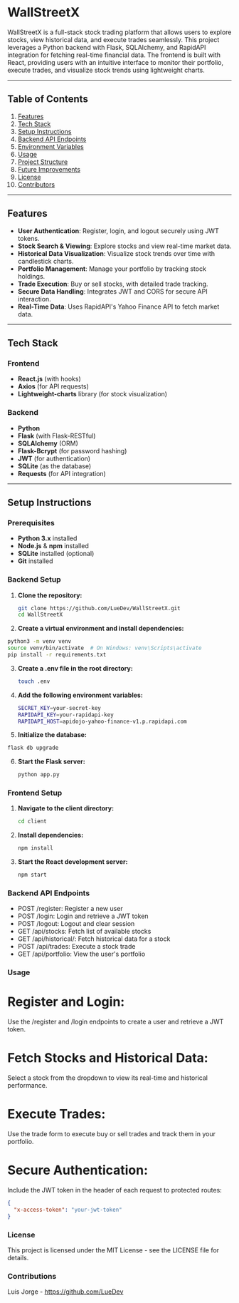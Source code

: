 # WallStreetX

WallStreetX is a full-stack stock trading platform that allows users to explore stocks, view historical data, and execute trades seamlessly. This project leverages a Python backend with Flask, SQLAlchemy, and RapidAPI integration for fetching real-time financial data. The frontend is built with React, providing users with an intuitive interface to monitor their portfolio, execute trades, and visualize stock trends using lightweight charts.

---

## Table of Contents
1. [Features](#features)
2. [Tech Stack](#tech-stack)
3. [Setup Instructions](#setup-instructions)
4. [Backend API Endpoints](#backend-api-endpoints)
5. [Environment Variables](#environment-variables)
6. [Usage](#usage)
7. [Project Structure](#project-structure)
8. [Future Improvements](#future-improvements)
9. [License](#license)
10. [Contributors](#contributors)

---

## Features

- **User Authentication**: Register, login, and logout securely using JWT tokens.
- **Stock Search & Viewing**: Explore stocks and view real-time market data.
- **Historical Data Visualization**: Visualize stock trends over time with candlestick charts.
- **Portfolio Management**: Manage your portfolio by tracking stock holdings.
- **Trade Execution**: Buy or sell stocks, with detailed trade tracking.
- **Secure Data Handling**: Integrates JWT and CORS for secure API interaction.
- **Real-Time Data**: Uses RapidAPI's Yahoo Finance API to fetch market data.

---

## Tech Stack

### Frontend
- **React.js** (with hooks)
- **Axios** (for API requests)
- **Lightweight-charts** library (for stock visualization)

### Backend
- **Python**  
- **Flask** (with Flask-RESTful)  
- **SQLAlchemy** (ORM)  
- **Flask-Bcrypt** (for password hashing)  
- **JWT** (for authentication)  
- **SQLite** (as the database)  
- **Requests** (for API integration)  

---

## Setup Instructions

### Prerequisites
- **Python 3.x** installed  
- **Node.js** & **npm** installed  
- **SQLite** installed (optional)  
- **Git** installed  

### Backend Setup

1. **Clone the repository:**
   ```bash
   git clone https://github.com/LueDev/WallStreetX.git
   cd WallStreetX
   ```

2. **Create a virtual environment and install dependencies:**
  ```bash
  python3 -m venv venv
  source venv/bin/activate  # On Windows: venv\Scripts\activate
  pip install -r requirements.txt
  ```
3. **Create a .env file in the root directory:**
   ```bash
   touch .env
   ```
4. **Add the following environment variables:**
   ```bash
   SECRET_KEY=your-secret-key
   RAPIDAPI_KEY=your-rapidapi-key
   RAPIDAPI_HOST=apidojo-yahoo-finance-v1.p.rapidapi.com
   ```
5. **Initialize the database:**
  ```bash
  flask db upgrade
  ```
6. **Start the Flask server:**
   ```bash
   python app.py
   ```

### Frontend Setup

1. **Navigate to the client directory:**
   ```bash
   cd client
   ```
2. **Install dependencies:**
   ```bash
   npm install
   ```
3. **Start the React development server:**
   ```bash
   npm start
   ```

### Backend API Endpoints
- POST /register: Register a new user
- POST /login: Login and retrieve a JWT token
- POST /logout: Logout and clear session
- GET /api/stocks: Fetch list of available stocks
- GET /api/historical/: Fetch historical data for a stock
- POST /api/trades: Execute a stock trade
- GET /api/portfolio: View the user's portfolio


### Usage
# Register and Login:
Use the /register and /login endpoints to create a user and retrieve a JWT token.

# Fetch Stocks and Historical Data:
Select a stock from the dropdown to view its real-time and historical performance.

# Execute Trades:
Use the trade form to execute buy or sell trades and track them in your portfolio.

# Secure Authentication:
Include the JWT token in the header of each request to protected routes:

```json
{
  "x-access-token": "your-jwt-token"
}
```

### License
This project is licensed under the MIT License - see the LICENSE file for details.

### Contributions 
Luis Jorge - https://github.com/LueDev
